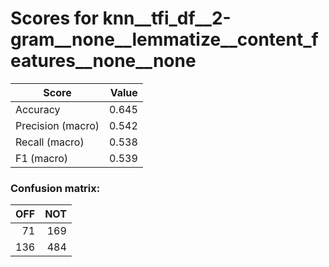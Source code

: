 # Scores for knn__tfi_df__2-gram__none__lemmatize__content_features__none__none
|      Score      |Value|
|-----------------|----:|
|Accuracy         |0.645|
|Precision (macro)|0.542|
|Recall (macro)   |0.538|
|F1 (macro)       |0.539|

### Confusion matrix:
|OFF|NOT|
|--:|--:|
| 71|169|
|136|484|
